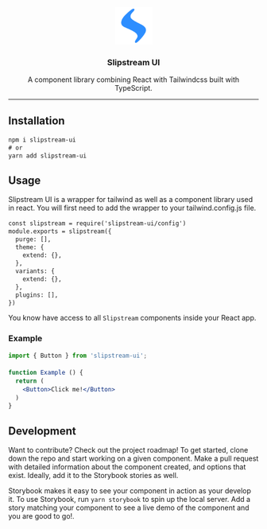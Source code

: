 <p align="center">
  <a href="https://slipstream-ui.netlify.app">
    <img src="slipstream.svg" height="75">
  </a>
</p>
<h3 align="center">
  <b>Slipstream UI</b>
</h3>
<p align="center">
  A component library combining React with Tailwindcss built with TypeScript.
</p>
<hr/>

## Installation

```
npm i slipstream-ui
# or
yarn add slipstream-ui
```

## Usage

Slipstream UI is a wrapper for tailwind as well as a component library used in react. You will first need to add the wrapper to your tailwind.config.js file.

```
const slipstream = require('slipstream-ui/config')
module.exports = slipstream({
  purge: [],
  theme: {
    extend: {},
  },
  variants: {
    extend: {},
  },
  plugins: [],
})
```

You know have access to all `Slipstream` components inside your React app.

### Example

``` jsx
import { Button } from 'slipstream-ui';

function Example () {
  return (
    <Button>Click me!</Button>
  )
}
```

## Development

Want to contribute? Check out the project roadmap! To get started, clone down the repo and start working on a given component. Make a pull request with detailed information about the component created, and options that exist. Ideally, add it to the Storybook stories as well.

Storybook makes it easy to see your component in action as your develop it. To use Storybook, run `yarn storybook` to spin up the local server. Add a story matching your component to see a live demo of the component and you are good to go!.